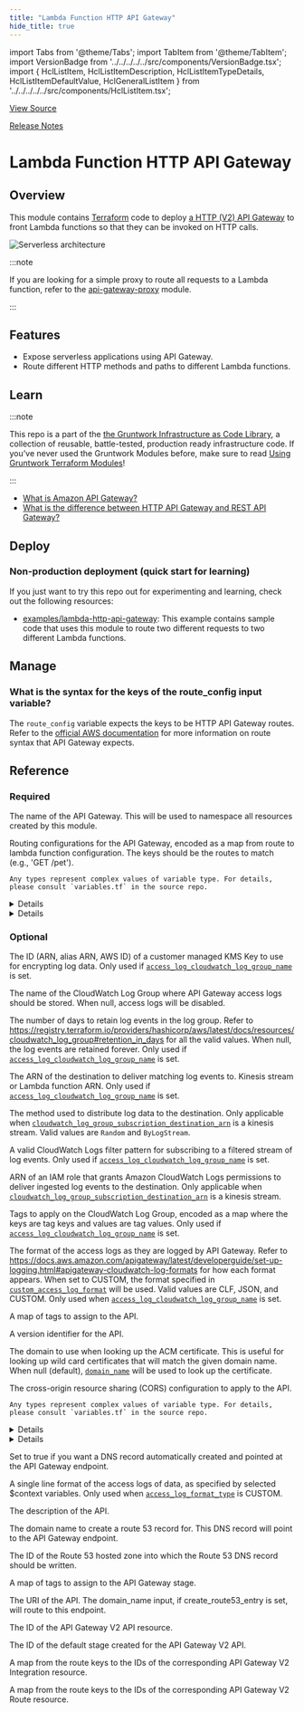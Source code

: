 ```yaml
---
title: "Lambda Function HTTP API Gateway"
hide_title: true
---
```


import Tabs from '@theme/Tabs';
import TabItem from '@theme/TabItem';
import VersionBadge from '../../../../../src/components/VersionBadge.tsx';
import { HclListItem, HclListItemDescription, HclListItemTypeDetails, HclListItemDefaultValue, HclGeneralListItem } from '../../../../../src/components/HclListItem.tsx';

<a href="https://github.com/gruntwork-io/terraform-aws-lambda/tree/main/modules%2Flambda-http-api-gateway" className="link-button" title="View the source code for this module in GitHub.">View Source</a>

<a href="https://github.com/gruntwork-io/terraform-aws-lambda/releases?q=" className="link-button" title="Release notes for only the service catalog versions which impacted this service.">Release Notes</a>

<!-- Frontmatter
type: service
name: Lambda Function HTTP API Gateway
description: Deploy an HTTP API Gateway integrated with Lambda functions.
category: networking
cloud: aws
tags: ["lambda"]
license: gruntwork
built-with: terraform
-->

# Lambda Function HTTP API Gateway

## Overview

This module contains [Terraform](https://www.terraform.io) code to deploy [a HTTP (V2) API
Gateway](https://docs.aws.amazon.com/apigateway/latest/developerguide/http-api.html) to front Lambda functions so that
they can be invoked on HTTP calls.

![Serverless architecture](/img/reference/modules/terraform-aws-lambda/lambda-http-api-gateway/serverless-v2-architecture.png)

:::note

If you are looking for a simple proxy to route all requests to a Lambda function, refer to the
[api-gateway-proxy](https://github.com/gruntwork-io/terraform-aws-lambda/tree/api-gateway-proxy) module.

:::

## Features

*   Expose serverless applications using API Gateway.
*   Route different HTTP methods and paths to different Lambda functions.

## Learn

:::note

This repo is a part of the [the Gruntwork Infrastructure as Code Library](https://gruntwork.io/infrastructure-as-code-library/),
a collection of reusable, battle-tested, production ready infrastructure code.
If you’ve never used the Gruntwork Modules before, make sure to read
[Using Gruntwork Terraform Modules](https://docs.gruntwork.io/guides/working-with-code/using-modules)!

:::

*   [What is Amazon API Gateway?](https://docs.aws.amazon.com/apigateway/latest/developerguide/welcome.html)
*   [What is the difference between HTTP API Gateway and REST API
    Gateway?](https://docs.aws.amazon.com/apigateway/latest/developerguide/http-api-vs-rest.html)

## Deploy

### Non-production deployment (quick start for learning)

If you just want to try this repo out for experimenting and learning, check out the following resources:

*   [examples/lambda-http-api-gateway](https://github.com/gruntwork-io/terraform-aws-lambda/tree/main/examples/lambda-http-api-gateway): This example contains sample code that uses
    this module to route two different requests to two different Lambda functions.

## Manage

### What is the syntax for the keys of the route_config input variable?

The `route_config` variable expects the keys to be HTTP API Gateway routes. Refer to the [official AWS
documentation](https://docs.aws.amazon.com/apigateway/latest/developerguide/http-api-develop-routes.html) for more
information on route syntax that API Gateway expects.




## Reference

<Tabs>
<TabItem value="inputs" label="Inputs" default>

### Required

<HclListItem name="name" requirement="required" type="string">
<HclListItemDescription>

The name of the API Gateway. This will be used to namespace all resources created by this module.

</HclListItemDescription>
</HclListItem>

<HclListItem name="route_config" requirement="required" type="any">
<HclListItemDescription>

Routing configurations for the API Gateway, encoded as a map from route to lambda function configuration. The keys should be the routes to match (e.g., 'GET /pet').

</HclListItemDescription>
<HclListItemTypeDetails>

```hcl
Any types represent complex values of variable type. For details, please consult `variables.tf` in the source repo.
```

</HclListItemTypeDetails>
<HclGeneralListItem title="More details">
<details>


```hcl

   Ideally, we will use a more strict type here but since we want to support required and optional values, and since
   Terraform's type system only supports maps that have the same type for all values, we have to use the less useful
   `any` type.

```
</details>

<details>


```hcl

   The values support the following attributes:
  
   REQUIRED (must be provided for every entry):
   - lambda_function_arn     string   : ARN of the Lambda function that should be invoked for requests to this route.
  
   OPTIONAL:
   - description             string   : The description of the integration.
   - payload_format_version  string   : The format of the payload to use as specified by API Gateway. Defaults to 1.0.
   - timeout_milliseconds    number   : Custom timeout between 50 and 30,000 milliseconds for HTTP APIs. The default
                                        timeout is 30 seconds.
  
   Example:
   {
     "ANY /" = {
       lambda_function_arn = "default-function-arn"
     }
     "GET /pet" = {
       lambda_function_arn  = "pet-function-arn"
       timeout_milliseconds = 100
     }
   }

```
</details>

</HclGeneralListItem>
</HclListItem>

### Optional

<HclListItem name="access_log_cloudwatch_log_group_kms_key_id" requirement="optional" type="string">
<HclListItemDescription>

The ID (ARN, alias ARN, AWS ID) of a customer managed KMS Key to use for encrypting log data. Only used if <a href="#access_log_cloudwatch_log_group_name"><code>access_log_cloudwatch_log_group_name</code></a> is set.

</HclListItemDescription>
<HclListItemDefaultValue defaultValue="null"/>
</HclListItem>

<HclListItem name="access_log_cloudwatch_log_group_name" requirement="optional" type="string">
<HclListItemDescription>

The name of the CloudWatch Log Group where API Gateway access logs should be stored. When null, access logs will be disabled.

</HclListItemDescription>
<HclListItemDefaultValue defaultValue="null"/>
</HclListItem>

<HclListItem name="access_log_cloudwatch_log_group_retention_in_days" requirement="optional" type="number">
<HclListItemDescription>

The number of days to retain log events in the log group. Refer to https://registry.terraform.io/providers/hashicorp/aws/latest/docs/resources/cloudwatch_log_group#retention_in_days for all the valid values. When null, the log events are retained forever. Only used if <a href="#access_log_cloudwatch_log_group_name"><code>access_log_cloudwatch_log_group_name</code></a> is set.

</HclListItemDescription>
<HclListItemDefaultValue defaultValue="null"/>
</HclListItem>

<HclListItem name="access_log_cloudwatch_log_group_subscription_destination_arn" requirement="optional" type="string">
<HclListItemDescription>

The ARN of the destination to deliver matching log events to. Kinesis stream or Lambda function ARN. Only used if <a href="#access_log_cloudwatch_log_group_name"><code>access_log_cloudwatch_log_group_name</code></a> is set.

</HclListItemDescription>
<HclListItemDefaultValue defaultValue="null"/>
</HclListItem>

<HclListItem name="access_log_cloudwatch_log_group_subscription_distribution" requirement="optional" type="string">
<HclListItemDescription>

The method used to distribute log data to the destination. Only applicable when <a href="#cloudwatch_log_group_subscription_destination_arn"><code>cloudwatch_log_group_subscription_destination_arn</code></a> is a kinesis stream. Valid values are `Random` and `ByLogStream`.

</HclListItemDescription>
<HclListItemDefaultValue defaultValue="null"/>
</HclListItem>

<HclListItem name="access_log_cloudwatch_log_group_subscription_filter_pattern" requirement="optional" type="string">
<HclListItemDescription>

A valid CloudWatch Logs filter pattern for subscribing to a filtered stream of log events. Only used if <a href="#access_log_cloudwatch_log_group_name"><code>access_log_cloudwatch_log_group_name</code></a> is set.

</HclListItemDescription>
<HclListItemDefaultValue defaultValue="&quot;&quot;"/>
</HclListItem>

<HclListItem name="access_log_cloudwatch_log_group_subscription_role_arn" requirement="optional" type="string">
<HclListItemDescription>

ARN of an IAM role that grants Amazon CloudWatch Logs permissions to deliver ingested log events to the destination. Only applicable when <a href="#cloudwatch_log_group_subscription_destination_arn"><code>cloudwatch_log_group_subscription_destination_arn</code></a> is a kinesis stream.

</HclListItemDescription>
<HclListItemDefaultValue defaultValue="null"/>
</HclListItem>

<HclListItem name="access_log_cloudwatch_log_group_tags" requirement="optional" type="map(string)">
<HclListItemDescription>

Tags to apply on the CloudWatch Log Group, encoded as a map where the keys are tag keys and values are tag values. Only used if <a href="#access_log_cloudwatch_log_group_name"><code>access_log_cloudwatch_log_group_name</code></a> is set.

</HclListItemDescription>
<HclListItemDefaultValue defaultValue="null"/>
</HclListItem>

<HclListItem name="access_log_format_type" requirement="optional" type="string">
<HclListItemDescription>

The format of the access logs as they are logged by API Gateway. Refer to https://docs.aws.amazon.com/apigateway/latest/developerguide/set-up-logging.html#apigateway-cloudwatch-log-formats for how each format appears. When set to CUSTOM, the format specified in <a href="#custom_access_log_format"><code>custom_access_log_format</code></a> will be used. Valid values are CLF, JSON, and CUSTOM. Only used when <a href="#access_log_cloudwatch_log_group_name"><code>access_log_cloudwatch_log_group_name</code></a> is set.

</HclListItemDescription>
<HclListItemDefaultValue defaultValue="&quot;JSON&quot;"/>
</HclListItem>

<HclListItem name="api_tags" requirement="optional" type="map(string)">
<HclListItemDescription>

A map of tags to assign to the API.

</HclListItemDescription>
<HclListItemDefaultValue defaultValue="{}"/>
</HclListItem>

<HclListItem name="api_version" requirement="optional" type="string">
<HclListItemDescription>

A version identifier for the API.

</HclListItemDescription>
<HclListItemDefaultValue defaultValue="null"/>
</HclListItem>

<HclListItem name="certificate_domain" requirement="optional" type="string">
<HclListItemDescription>

The domain to use when looking up the ACM certificate. This is useful for looking up wild card certificates that will match the given domain name. When null (default), <a href="#domain_name"><code>domain_name</code></a> will be used to look up the certificate.

</HclListItemDescription>
<HclListItemDefaultValue defaultValue="null"/>
</HclListItem>

<HclListItem name="cors_configuration" requirement="optional" type="any">
<HclListItemDescription>

The cross-origin resource sharing (CORS) configuration to apply to the API.

</HclListItemDescription>
<HclListItemTypeDetails>

```hcl
Any types represent complex values of variable type. For details, please consult `variables.tf` in the source repo.
```

</HclListItemTypeDetails>
<HclListItemDefaultValue defaultValue="null"/>
<HclGeneralListItem title="More details">
<details>


```hcl

   Ideally, we will use a more strict type here but since we want to support required and optional values, and since
   Terraform's type system only supports maps that have the same type for all values, we have to use the less useful
   `any` type.

```
</details>

<details>


```hcl

   The values support the following attributes:
   OPTIONAL (at least one must be set):
   - allow_credentials   bool          : Whether credentials are included in the CORS request.
   - allow_headers       list(string)  : The set of allowed HTTP headers in the CORS request.
   - allow_methods       list(string)  : The set of allowed HTTP methods in the CORS request.
   - allow_origins       list(string)  : The set of allowed origins in the CORS request.
   - expose_headers      list(string)  : The set of exposed HTTP headers in the CORS request.
   - max_age             number        : The number of seconds that the browser should cache preflight request results.
  
   Example:
   {
     allow_credentials = true
     allow_headers     = ["Authorization", "*"]
   }

```
</details>

</HclGeneralListItem>
</HclListItem>

<HclListItem name="create_route53_entry" requirement="optional" type="bool">
<HclListItemDescription>

Set to true if you want a DNS record automatically created and pointed at the API Gateway endpoint.

</HclListItemDescription>
<HclListItemDefaultValue defaultValue="false"/>
</HclListItem>

<HclListItem name="custom_access_log_format" requirement="optional" type="string">
<HclListItemDescription>

A single line format of the access logs of data, as specified by selected $context variables. Only used when <a href="#access_log_format_type"><code>access_log_format_type</code></a> is CUSTOM.

</HclListItemDescription>
<HclListItemDefaultValue defaultValue="null"/>
</HclListItem>

<HclListItem name="description" requirement="optional" type="string">
<HclListItemDescription>

The description of the API.

</HclListItemDescription>
<HclListItemDefaultValue defaultValue="null"/>
</HclListItem>

<HclListItem name="domain_name" requirement="optional" type="string">
<HclListItemDescription>

The domain name to create a route 53 record for. This DNS record will point to the API Gateway endpoint.

</HclListItemDescription>
<HclListItemDefaultValue defaultValue="null"/>
</HclListItem>

<HclListItem name="hosted_zone_id" requirement="optional" type="string">
<HclListItemDescription>

The ID of the Route 53 hosted zone into which the Route 53 DNS record should be written.

</HclListItemDescription>
<HclListItemDefaultValue defaultValue="null"/>
</HclListItem>

<HclListItem name="stage_tags" requirement="optional" type="map(string)">
<HclListItemDescription>

A map of tags to assign to the API Gateway stage.

</HclListItemDescription>
<HclListItemDefaultValue defaultValue="{}"/>
</HclListItem>

</TabItem>
<TabItem value="outputs" label="Outputs">

<HclListItem name="api_endpoint">
<HclListItemDescription>

The URI of the API. The domain_name input, if create_route53_entry is set, will route to this endpoint.

</HclListItemDescription>
</HclListItem>

<HclListItem name="apigatewayv2_api_id">
<HclListItemDescription>

The ID of the API Gateway V2 API resource.

</HclListItemDescription>
</HclListItem>

<HclListItem name="apigatewayv2_default_stage_id">
<HclListItemDescription>

The ID of the default stage created for the API Gateway V2 API.

</HclListItemDescription>
</HclListItem>

<HclListItem name="apigatewayv2_integration_ids">
<HclListItemDescription>

A map from the route keys to the IDs of the corresponding API Gateway V2 Integration resource.

</HclListItemDescription>
</HclListItem>

<HclListItem name="apigatewayv2_route_ids">
<HclListItemDescription>

A map from the route keys to the IDs of the corresponding API Gateway V2 Route resource.

</HclListItemDescription>
</HclListItem>

</TabItem>
</Tabs>


<!-- ##DOCS-SOURCER-START
{
  "originalSources": [
    "https://github.com/gruntwork-io/terraform-aws-lambda/tree/readme.md",
    "https://github.com/gruntwork-io/terraform-aws-lambda/tree/variables.tf",
    "https://github.com/gruntwork-io/terraform-aws-lambda/tree/outputs.tf"
  ],
  "sourcePlugin": "module-catalog-api",
  "hash": "ab420dcdde6bfe3dcd72ff1536844faf"
}
##DOCS-SOURCER-END -->
